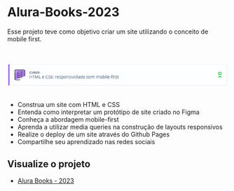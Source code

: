 # Alura-Books-2023

Esse projeto teve como objetivo criar um site utilizando o conceito de mobile first.

<br>
<br>
<div>
<img alt="imagem curso Responsividade com mobile-first" src="https://github.com/Feuchard/Alura-Books-2023/blob/main/assets/img/html-css-responsividade-mobile-first.png">
<br>
<br>
  <ul>
    <li>Construa um site com HTML e CSS</li>
    <li>Entenda como interpretar um protótipo de site criado no Figma</li>
    <li>Conheça a abordagem mobile-first</li>
    <li>Aprenda a utilizar media queries na construção de layouts responsivos</li>
    <li>Realize o deploy de um site através do Github Pages</li>
    <li>Compartilhe seu aprendizado nas redes sociais</li>
</div>  
  
## Visualize o projeto
  
  <ul>
    <li><a href="https://feuchard.github.io/Alura-Books-2023/" target="_blank">Alura Books - 2023</li>
  </ul>
